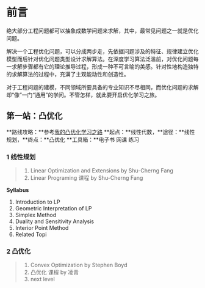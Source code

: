 # 前言

绝大部分工程问题都可以抽象成数学问题来求解，其中，最常见问题之一就是优化问题。

解决一个工程优化问题，可以分成两步走，先依据问题涉及的特征、规律建立优化模型而后针对优化问题类型设计求解算法。在深度学习算法泛滥前，对优化问题每一求解步骤都有它的理论推导过程，形成一种不可言喻的美感。针对性地构造独特的求解算法的过程中，充满了主观能动性和创造性。

对于工程问题的建模，不同领域所要具备的专业知识不尽相同，而优化问题的求解却“像”一门“通用”的学问。不管怎样，就此要开启优化学习之旅。

## 第一站：凸优化

**路线攻略：**参考[我的凸优化学习之路](http://deanhan.com/2018/01/17/convex/)
**起点：**线性代数，**途径：**线性规划，**终点：**凸优化
**工具箱：**电子书 网课 练习

### 1 线性规划

> 1. Linear Optimization and Extensions by Shu-Cherng Fang
> 2. Linear Programing 课程 by Shu-Cherng Fang

**Syllabus**

1. Introduction to LP
2. Geometric Interpretation of LP
3. Simplex Method
4. Duality and Sensitivity Analysis
5. Interior Point Method
6. Related Topi

### 2 凸优化

> 1. Convex Optimization by Stephen Boyd
> 2. 凸优化 课程 by 凌青
> 3. next level